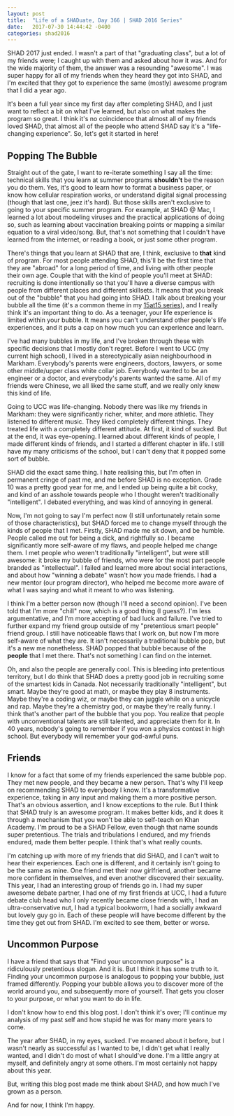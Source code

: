 ```yaml
---
layout: post
title:  "Life of a SHADuate, Day 366 | SHAD 2016 Series"
date:   2017-07-30 14:44:42 -0400
categories: shad2016
---
```


SHAD 2017 just ended. I wasn't a part of that "graduating class", but a lot of my friends were; I caught up with them and asked about how it was. And for the wide majority of them, the answer was a resounding "awesome". I was super happy for all of my friends when they heard they got into SHAD, and I'm excited that they got to experience the same (mostly) awesome program that I did a year ago.

It's been a full year since my first day after completing SHAD, and I just want to reflect a bit on what I've learned, but also on what makes the program so great. I think it's no coincidence that almost all of my friends loved SHAD, that almost all of the people who attend SHAD say it's a "life-changing experience". So, let's get it started in here!

## Popping The Bubble

Straight out of the gate, I want to re-iterate something I say all the time: technical skills that you learn at summer programs **shouldn't** be the reason you do them. Yes, it's good to learn how to format a business paper, or know how cellular respiration works, or understand digital signal processing (though that last one, jeez it's hard). But those skills aren't exclusive to going to your specific summer program. For example, at SHAD @ Mac, I learned a lot about modeling viruses and the practical applications of doing so, such as learning about vaccination breaking points or mapping a similar equation to a viral video/song. But, that's not something that I couldn't have learned from the internet, or reading a book, or just some other program.

There's things that you learn at SHAD that are, I think, exclusive to **that** kind of program. For most people attending SHAD, this'll be the first time that they are "abroad" for a long period of time, and living with other people their own age. Couple that with the kind of people you'll meet at SHAD: recruiting is done intentionally so that you'll have a diverse campus with people from different places and different skillsets. It means that you break out of the "bubble" that you had going into SHAD. I talk about breaking your bubble all the time (it's a common theme in my [15at15 series]({{site.baseurl}}/specials/15at15/)), and I really think it's an important thing to do. As a teenager, your life experience is limited within your bubble. It means you can't understand other people's life experiences, and it puts a cap on how much you can experience and learn.

I've had many bubbles in my life, and I've broken through these with specific decisions that I mostly don't regret. Before I went to UCC (my current high school), I lived in a stereotypically asian neighbourhood in Markham. Everybody's parents were engineers, doctors, lawyers, or some other middle/upper class white collar job. Everybody wanted to be an engineer or a doctor, and everybody's parents wanted the same. All of my friends were Chinese, we all liked the same stuff, and we really only knew this kind of life.

Going to UCC was life-changing. Nobody there was like my friends in Markham: they were significantly richer, whiter, and more athletic. They listened to different music. They liked completely different things. They treated life with a completely different attitude. At first, it kind of sucked. But at the end, it was eye-opening. I learned about different kinds of people, I made different kinds of friends, and I started a different chapter in life. I still have my many criticisms of the school, but I can't deny that it popped some sort of bubble.

SHAD did the exact same thing. I hate realising this, but I'm often in permanent cringe of past me, and me before SHAD is no exception. Grade 10 was a pretty good year for me, and I ended up being quite a bit cocky, and kind of an asshole towards people who I thought weren't traditionally "intelligent". I debated everything, and was kind of annoying in general.

Now, I'm not going to say I'm perfect now (I still unfortunately retain some of those characteristics), but SHAD forced me to change myself through the kinds of people that I met. Firstly, SHAD made me sit down, and be humble. People called me out for being a dick, and rightfully so. I became significantly more self-aware of my flaws, and people helped me change them. I met people who weren't traditionally "intelligent", but were still awesome: it broke my bubble of friends, who were for the most part people branded as "intellectual". I failed and learned more about social interactions, and about how "winning a debate" wasn't how you made friends. I had a new mentor (our program director), who helped me become more aware of what I was saying and what it meant to who was listening.

I think I'm a better person now (though I'll need a second opinion). I've been told that I'm more "chill" now, which is a good thing (I guess?). I'm less argumentative, and I'm more accepting of bad luck and failure. I've tried to further expand my friend group outside of my "pretentious smart people" friend group. I still have noticeable flaws that I work on, but now I'm more self-aware of what they are. It isn't necessarily a traditional bubble pop, but it's a new me nonetheless. SHAD popped that bubble because of the **people** that I met there. That's not something I can find on the internet.

Oh, and also the people are generally cool. This is bleeding into pretentious territory, but I do think that SHAD does a pretty good job in recruiting some of the smartest kids in Canada. Not necessarily traditionally "intelligent", but smart. Maybe they're good at math, or maybe they play 8 instruments. Maybe they're a coding wiz, or maybe they can juggle while on a unicycle and rap. Maybe they're a chemistry god, or maybe they're really funny. I think that's another part of the bubble that you pop. You realize that people with unconventional talents are still talented, and appreciate them for it. In 40 years, nobody's going to remember if you won a physics contest in high school. But everybody will remember your god-awful puns.

## Friends

I know for a fact that some of my friends experienced the same bubble pop. They met new people, and they became a new person. That's why I'll keep on recommending SHAD to everybody I know. It's a transformative experience, taking in any input and making them a more positive person. That's an obvious assertion, and I know exceptions to the rule. But I think that SHAD truly is an awesome program. It makes better kids, and it does it through a mechanism that you won't be able to self-teach on Khan Academy. I'm proud to be a SHAD Fellow, even though that name sounds super pretentious. The trials and tribulations I endured, and my friends endured, made them better people. I think that's what really counts.

I'm catching up with more of my friends that did SHAD, and I can't wait to hear their experiences. Each one is different, and it certainly isn't going to be the same as mine. One friend met their now girlfriend, another became more confident in themselves, and even another discovered their sexuality. This year, I had an interesting group of friends go in. I had my super awesome debate partner, I had one of my first friends at UCC, I had a future debate club head who I only recently became close friends with, I had an ultra-conservative nut, I had a typical bookworm, I had a socially awkward but lovely guy go in. Each of these people will have become different by the time they get out from SHAD. I'm excited to see them, better or worse.

## Uncommon Purpose

I have a friend that says that "Find your uncommon purpose" is a ridiculously pretentious slogan. And it is. But I think it has some truth to it. Finding your uncommon purpose is analogous to popping your bubble, just framed differently. Popping your bubble allows you to discover more of the world around you, and subsequently more of yourself. That gets you closer to your purpose, or what you want to do in life.

I don't know how to end this blog post. I don't think it's over; I'll continue my analysis of my past self and how stupid he was for many more years to come.

The year after SHAD, in my eyes, sucked. I've moaned about it before, but I wasn't nearly as successful as I wanted to be, I didn't get what I really wanted, and I didn't do most of what I should've done. I'm a little angry at myself, and definitely angry at some others. I'm most certainly not happy about this year.

But, writing this blog post made me think about SHAD, and how much I've grown as a person.

And for now, I think I'm happy.
